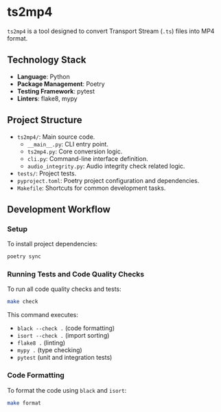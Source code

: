 # ts2mp4

`ts2mp4` is a tool designed to convert Transport Stream (`.ts`) files into MP4 format.

## Technology Stack

*   **Language**: Python
*   **Package Management**: Poetry
*   **Testing Framework**: pytest
*   **Linters**: flake8, mypy

## Project Structure

*   `ts2mp4/`: Main source code.
    *   `__main__.py`: CLI entry point.
    *   `ts2mp4.py`: Core conversion logic.
    *   `cli.py`: Command-line interface definition.
    *   `audio_integrity.py`: Audio integrity check related logic.
*   `tests/`: Project tests.
*   `pyproject.toml`: Poetry project configuration and dependencies.
*   `Makefile`: Shortcuts for common development tasks.

## Development Workflow

### Setup

To install project dependencies:

```bash
poetry sync
```

### Running Tests and Code Quality Checks

To run all code quality checks and tests:

```bash
make check
```

This command executes:
*   `black --check .` (code formatting)
*   `isort --check .` (import sorting)
*   `flake8 .` (linting)
*   `mypy .` (type checking)
*   `pytest` (unit and integration tests)

### Code Formatting

To format the code using `black` and `isort`:

```bash
make format
```
